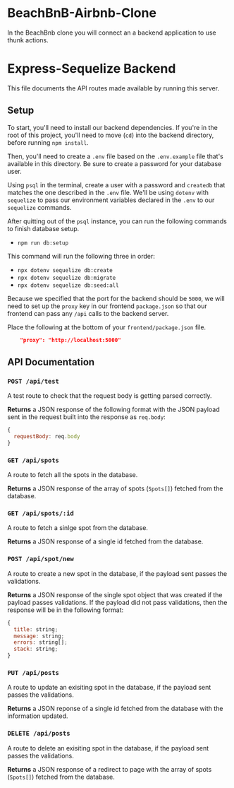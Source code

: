 # BeachBnB-Airbnb-Clone

In the BeachBnb clone you will connect an a backend application to use thunk
actions.

# Express-Sequelize Backend

This file documents the API routes made available by running this server.

## Setup

To start, you'll need to install our backend dependencies. If you're in the root
of this project, you'll need to move (`cd`) into the backend directory, before
running `npm install`.

Then, you'll need to create a `.env` file based on the `.env.example` file
that's available in this directory. Be sure to create a password for your
database user.

Using `psql` in the terminal, create a user with a password and `createdb` that
matches the one described in the `.env` file. We'll be using `dotenv` with
`sequelize` to pass our environment variables declared in the `.env` to our
`sequelize` commands.

After quitting out of the `psql` instance, you can run the following commands to
finish database setup.

* `npm run db:setup`

This command will run the following three in order:

* `npx dotenv sequelize db:create`
* `npx dotenv sequelize db:migrate`
* `npx dotenv sequelize db:seed:all`

Because we specified that the port for the backend should be `5000`, we will
need to set up the `proxy` key in our frontend `package.json` so that our
frontend can pass any `/api` calls to the backend server.

Place the following at the bottom of your `frontend/package.json` file.

```json
    "proxy": "http://localhost:5000"
```

## API Documentation

### `POST /api/test`

A test route to check that the request body is getting parsed correctly.

**Returns** a JSON response of the following format with the JSON payload sent
in the request built into the response as `req.body`:

```javascript
{
  requestBody: req.body
}
```

### `GET /api/spots`

A route to fetch all the spots in the database.

**Returns** a JSON response of the array of spots (`Spots[]`) fetched from the database.

### `GET /api/spots/:id`

A route to fetch a sinlge spot from the database.

**Returns** a JSON response of a single id fetched from the database.


### `POST /api/spot/new`

A route to create a new spot in the database, if the payload sent passes
the validations.

**Returns** a JSON response of the single spot object that was created if the
payload passes validations. If the payload did not pass validations, then the
response will be in the following format:

```javascript
{
  title: string;
  message: string;
  errors: string[];
  stack: string;
}
```

### `PUT /api/posts`
A route to update an exisiting spot in the database, if the payload sent passes the validations.

**Returns** a JSON reponse of a single id fetched from the database with the information updated.




### `DELETE /api/posts`
A route to delete an exisiting spot in the database, if the payload sent passes the validations.

**Returns** a JSON response of a redirect to page with the array of spots (`Spots[]`) fetched from the database.
